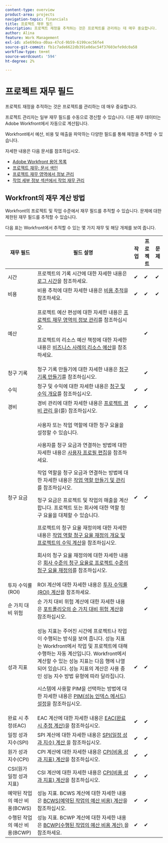 ```yaml
---
content-type: overview
product-area: projects
navigation-topic: financials
title: 프로젝트 재무 필드
description: 프로젝트 재정을 추적하는 것은 프로젝트를 관리하는 데 매우 중요합니다.
author: Alina
feature: Work Management
exl-id: a5e69dea-d0aa-47cd-9b59-6199cec56fe4
source-git-commit: fb1c7ade6622db391e0dac54f37603efe9dc0a58
workflow-type: tm+mt
source-wordcount: '594'
ht-degree: 2%

---
```


# 프로젝트 재무 필드

프로젝트 재정을 추적하는 것은 프로젝트를 관리하는 데 매우 중요합니다.

프로젝트 관리자는 일부 재무 필드를 수동으로 갱신할 수 있습니다. 다른 재무 데이터는 Adobe Workfront에서 자동으로 계산됩니다.

Workfront에서 예산, 비용 및 매출을 파악하는 다양한 필드를 통해 재정을 추적할 수 있습니다.

자세한 내용은 다음 문서를 참조하십시오.

* [Adobe Workfront 용어 목록](../../../workfront-basics/navigate-workfront/workfront-navigation/workfront-terminology-glossary.md)
* [프로젝트 재무: 문서 색인](../../../manage-work/projects/project-finances/project-finances-overview.md)
* [프로젝트 재무 영역에서 정보 관리](../../../manage-work/projects/project-finances/manage-project-finance-area.md)
* [작업 세부 정보 섹션에서 작업 재무 관리](../../../manage-work/tasks/manage-tasks/task-finances-in-details.md)

## Workfront의 재무 계산 방법

Workfront의 프로젝트 및 작업 수준에서 재무 필드를 추적할 수 있습니다. 문제에 대한 제한된 재무 필드를 추적할 수 있습니다.

다음 표는 Workfront에서 추적할 수 있는 몇 가지 재무 및 해당 개체를 보여 줍니다.

<table style="table-layout:auto"> 
 <col> 
 <col> 
 <col> 
 <col> 
 <col> 
 <thead> 
  <tr> 
   <th>재무 필드</th> 
   <th>필드 설명</th> 
   <th>작업</th> 
   <th>프로젝트</th> 
   <th>문제</th> 
  </tr> 
 </thead> 
 <tbody> 
  <tr> 
   <td>시간</td> 
   <td> 프로젝트의 기록 시간에 대한 자세한 내용은 <a href="../../../timesheets/create-and-manage-timesheets/log-time.md" class="MCXref xref">로그 시간</a>을 참조하세요. </td> 
   <td>✔</td> 
   <td>✔</td> 
   <td>✔</td> 
  </tr> 
  <tr> 
   <td> 비용</td> 
   <td>비용 추적에 대한 자세한 내용은 <a href="../../../manage-work/projects/project-finances/track-costs.md" class="MCXref xref">비용 추적</a>을 참조하세요.</td> 
   <td>✔</td> 
   <td>✔</td> 
   <td>✔</td> 
  </tr> 
  <tr> 
   <td>예산</td> 
   <td> <p>프로젝트 예산 편성에 대한 자세한 내용은 <a href="../../../manage-work/projects/project-finances/manage-project-finance-area.md" class="MCXref xref">프로젝트 재무 영역의 정보 관리</a>를 참조하십시오.</p> <p>프로젝트의 리소스 예산 책정에 대한 자세한 내용은 <a href="../../../manage-work/projects/define-a-business-case/budget-resources-in-business-case.md" class="MCXref xref">비즈니스 사례의 리소스 예산</a>을 참조하세요.</p> </td> 
   <td> </td> 
   <td>✔</td> 
   <td> </td> 
  </tr> 
  <tr> 
   <td>청구 기록</td> 
   <td>청구 기록 만들기에 대한 자세한 내용은 <a href="../../../manage-work/projects/project-finances/create-billing-records.md" class="MCXref xref">청구 기록 만들기</a>를 참조하십시오.</td> 
   <td> </td> 
   <td>✔</td> 
   <td> </td> 
  </tr> 
  <tr> 
   <td>수익</td> 
   <td> 청구 및 수익에 대한 자세한 내용은 <a href="../../../manage-work/projects/project-finances/billing-and-revenue-overview.md" class="MCXref xref">청구 및 수익 개요</a>를 참조하십시오. </td> 
   <td>✔</td> 
   <td>✔</td> 
   <td> </td> 
  </tr> 
  <tr> 
   <td>경비</td> 
   <td>경비 관리에 대한 자세한 내용은 <a href="../../../manage-work/projects/project-finances/manage-project-expenses.md" class="MCXref xref">프로젝트 경비 관리 </a>을(를) 참조하십시오.</td> 
   <td>✔</td> 
   <td>✔</td> 
   <td> </td> 
  </tr> 
  <tr> 
   <td>청구 요금</td> 
   <td> <p>사용자 또는 작업 역할에 대한 청구 요율을 설정할 수 있습니다.</p> <p>사용자를 청구 요금과 연결하는 방법에 대한 자세한 내용은 <a href="../../../administration-and-setup/add-users/create-and-manage-users/edit-a-users-profile.md" class="MCXref xref">사용자 프로필 편집</a>을 참조하세요.</p> <p>작업 역할을 청구 요금과 연결하는 방법에 대한 자세한 내용은 <a href="../../../administration-and-setup/set-up-workfront/organizational-setup/create-manage-job-roles.md" class="MCXref xref">작업 역할 만들기 및 관리</a>를 참조하십시오.</p> <p>청구 요금은 프로젝트 및 작업의 매출을 계산합니다. 프로젝트 또는 회사에 대한 역할 청구 요율을 대체할 수 있습니다. </p> <p>프로젝트의 청구 요율 재정의에 대한 자세한 내용은 <a href="../../../manage-work/projects/project-finances/override-role-billing-rates-and-calculate-project-revenue.md" class="MCXref xref">작업 역할 청구 요율 재정의 개요 및 프로젝트의 수익 계산</a>을 참조하십시오.</p> <p>회사의 청구 요율 재정의에 대한 자세한 내용은 <a href="../../../manage-work/projects/project-finances/override-project-level-with-company-level-billing-rates.md" class="MCXref xref">회사 수준의 청구 요율로 프로젝트 수준의 청구 요율 재정의</a>를 참조하십시오.</p> </td> 
   <td>✔</td> 
   <td>✔</td> 
   <td> </td> 
  </tr> 
  <tr> 
   <td>투자 수익률(ROI)</td> 
   <td> ROI 계산에 대한 자세한 내용은 <a href="../../../manage-work/projects/project-finances/calculate-roi.md" class="MCXref xref">투자 수익률(ROI) 계산</a>을 참조하세요. </td> 
   <td> </td> 
   <td>✔</td> 
   <td> </td> 
  </tr> 
  <tr> 
   <td>순 가치 대비 위험</td> 
   <td>순 가치 대비 위험 계산에 대한 자세한 내용은 <a href="../../../manage-work/portfolios/portfolio-optimizer/calculate-risk-to-net-value-in-portfolio.md" class="MCXref xref">포트폴리오의 순 가치 대비 위험 계산</a>을 참조하십시오.</td> 
   <td> </td> 
   <td>✔</td> 
   <td> </td> 
  </tr> 
  <tr> 
   <td>성과 지표</td> 
   <td> <p>성능 지표는 주어진 시간에 프로젝트나 작업이 수행되는 방식을 보여 줍니다. 성능 지표는 Workfront에서 작업 및 프로젝트에 대해 수행하는 자동 계산입니다. Workfront에서 계산할 수 있는 성능 지표는 다음 행에 나열되어 있습니다. 성능 지표의 계산은 사용 중인 성능 지수 방법 유형에 따라 달라집니다. </p> <p>시스템에 사용할 PIM을 선택하는 방법에 대한 자세한 내용은 <a href="../../../manage-work/projects/project-finances/set-pim.md" class="MCXref xref">PIM(성능 인덱스 메서드) 설정</a>을 참조하십시오.</p> </td> 
   <td>✔</td> 
   <td>✔</td> 
   <td> </td> 
  </tr> 
  <tr> 
   <td>완료 시 추정(EAC)</td> 
   <td> EAC 계산에 대한 자세한 내용은 <a href="../../../manage-work/projects/project-finances/calculate-eac.md" class="MCXref xref">EAC(완료 시 추정 계산)</a>을 참조하십시오. </td> 
   <td>✔</td> 
   <td>✔</td> 
   <td> </td> 
  </tr> 
  <tr> 
   <td>일정 성과 지수(SPI)</td> 
   <td>SPI 계산에 대한 자세한 내용은 <a href="../../../manage-work/projects/project-finances/calculate-spi.md" class="MCXref xref">SPI(일정 성과 지수) 계산 </a>을 참조하십시오.</td> 
   <td>✔</td> 
   <td>✔</td> 
   <td> </td> 
  </tr> 
  <tr> 
   <td>원가 성과 지수(CPI)</td> 
   <td>CPI 계산에 대한 자세한 내용은 <a href="../../../manage-work/projects/project-finances/calculate-cpi.md" class="MCXref xref">CPI(비용 성과 지표) 계산</a>을 참조하십시오.</td> 
   <td>✔</td> 
   <td>✔</td> 
   <td> </td> 
  </tr> 
  <tr> 
   <td>CSI(원가 일정 성과 지표)</td> 
   <td>CSI 계산에 대한 자세한 내용은 <a href="../../../manage-work/projects/project-finances/calculate-cpi.md" class="MCXref xref">CPI(비용 성과 지표) 계산</a>을 참조하십시오.</td> 
   <td>✔</td> 
   <td>✔</td> 
   <td> </td> 
  </tr> 
  <tr> 
   <td>예약된 작업의 예산 비용(BCWS)</td> 
   <td>성능 지표. BCWS 계산에 대한 자세한 내용은 <a href="../../../manage-work/projects/project-finances/calculate-bcws.md" class="MCXref xref">BCWS(예약된 작업의 예산 비용) 계산</a>을 참조하십시오. </td> 
   <td>✔</td> 
   <td>✔</td> 
   <td> </td> 
  </tr> 
  <tr> 
   <td>수행된 작업의 예산 비용(BCWP)</td> 
   <td>성능 지표. BCWP 계산에 대한 자세한 내용은 <a href="../../../manage-work/projects/project-finances/calculate-bcwp.md" class="MCXref xref">BCWP(수행된 작업의 예산 비용 계산) </a>을 참조하세요.</td> 
   <td>✔</td> 
   <td>✔</td> 
   <td> </td> 
  </tr> 
 </tbody> 
</table>

 
